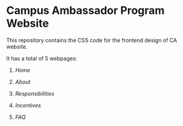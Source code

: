 # Campus Ambassador Program Website
This repository contains the CSS code for the frontend design of CA website.

It has a total of 5 webpages:

1. _Home_

2. _About_

3. _Responsibilities_

4. _Incentives_

5. _FAQ_
